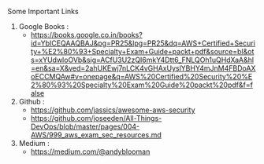 Some Important Links

1. Google Books :
   * https://books.google.co.in/books?id=YbICEQAAQBAJ&pg=PR25&lpg=PR25&dq=AWS+Certified+Security+%E2%80%93+Specialty+Exam+Guide+packt+pdf&source=bl&ots=xYUdwloOVb&sig=ACfU3U2zQI6mkY4Dtt6_FNLQOh1uQHdXaA&hl=en&sa=X&ved=2ahUKEwj7nLCK4vGHAxUyslYBHY4mJnM4FBDoAXoECCMQAw#v=onepage&q=AWS%20Certified%20Security%20%E2%80%93%20Specialty%20Exam%20Guide%20packt%20pdf&f=false
2. Github :
   * https://github.com/jassics/awesome-aws-security
   * https://github.com/joseeden/All-Things-DevOps/blob/master/pages/004-AWS/999_aws_exam_sec_resources.md
3. Medium :
   * https://medium.com/@andyblooman

